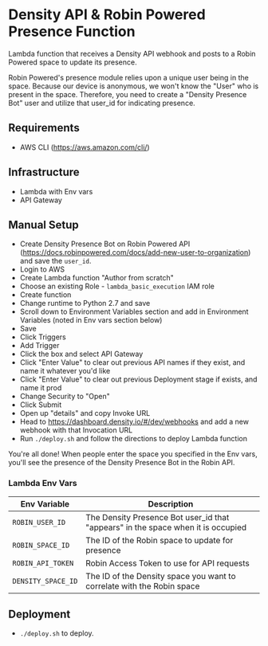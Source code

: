 # Density API & Robin Powered Presence Function

Lambda function that receives a Density API webhook and posts to a Robin Powered space to update its presence.

Robin Powered's presence module relies upon a unique user being in the space. Because our device is anonymous, we won't know the "User" who is present in the space. Therefore, you need to create a "Density Presence Bot" user and utilize that user_id for indicating presence. 

## Requirements

- AWS CLI (https://aws.amazon.com/cli/)

## Infrastructure

- Lambda with Env vars
- API Gateway

## Manual Setup

- Create Density Presence Bot on Robin Powered API (https://docs.robinpowered.com/docs/add-new-user-to-organization) and save the `user_id`.
- Login to AWS
- Create Lambda function "Author from scratch"
- Choose an existing Role - `lambda_basic_execution` IAM role
- Create function
- Change runtime to Python 2.7 and save
- Scroll down to Environment Variables section and add in Environment Variables (noted in Env vars section below)
- Save
- Click Triggers
- Add Trigger
- Click the box and select API Gateway
- Click "Enter Value" to clear out previous API names if they exist, and name it whatever you'd like
- Click "Enter Value" to clear out previous Deployment stage if exists, and name it prod
- Change Security to "Open"
- Click Submit
- Open up "details" and copy Invoke URL
- Head to https://dashboard.density.io/#/dev/webhooks and add a new webhook with that Invocation URL
- Run `./deploy.sh` and follow the directions to deploy Lambda function

You're all done! When people enter the space you specified in the Env vars, you'll see the presence of the Density Presence Bot in the Robin API.


### Lambda Env Vars

| Env Variable | Description |
| ------------- | ------------- |
| `ROBIN_USER_ID` | The Density Presence Bot user_id that "appears" in the space when it is occupied |
| `ROBIN_SPACE_ID` | The ID of the Robin space to update for presence |
| `ROBIN_API_TOKEN` | Robin Access Token to use for API requests |
| `DENSITY_SPACE_ID` | The ID of the Density space you want to correlate with the Robin space |

## Deployment

- `./deploy.sh` to deploy.